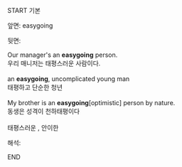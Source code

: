 START
기본

앞면:
easygoing


뒷면:
<div>Our manager's an <strong>easygoing</strong> person. </div><div><div>우리 매니저는 태평스러운 사람이다.</div></div><div><br></div><div><div>an <strong>easygoing</strong>, uncomplicated young man </div><div><div>태평하고 단순한 청년</div></div></div><div><br></div><div><div>My brother is an <strong>easygoing</strong>[optimistic] person by nature. </div><div><div>동생은 성격이 천하태평이다</div></div></div><div><br></div><div>태평스러운 , 안이한</div>


해석:

END